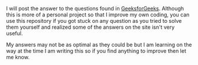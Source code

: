  I will post the answer to the questions found in [GeeksforGeeks](https://www.geeksforgeeks.org/c-programming-examples/). Although this is more of a personal project so that I improve my own coding, 
you can use this repository if you got stuck on any question as you tried to solve them yourself and realized some of the answers on the site isn't very useful.

 My answers may not be as optimal as they could be but I am learning on the way at the time I am writing this so if you find anything to improve then let me know.
